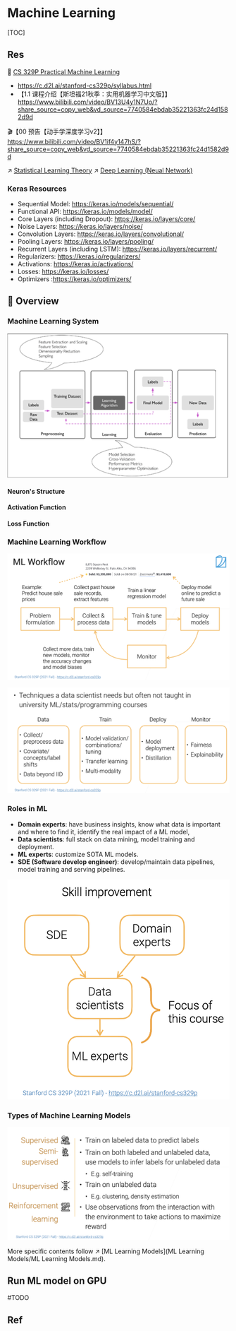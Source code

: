 # Machine Learning

[TOC]



## Res
🏫 [CS 329P Practical Machine Learning](../../../🏠%20Assets/Schools/Stanford/CS%20329P%20Practical%20Machine%20Learning/CS%20329P%20Practical%20Machine%20Learning.md)
- https://c.d2l.ai/stanford-cs329p/syllabus.html
- 【1.1 课程介绍【斯坦福21秋季：实用机器学习中文版】】 https://www.bilibili.com/video/BV13U4y1N7Uo/?share_source=copy_web&vd_source=7740584ebdab35221363fc24d1582d9d


🎬【00 预告【动手学深度学习v2】】 https://www.bilibili.com/video/BV1if4y147hS/?share_source=copy_web&vd_source=7740584ebdab35221363fc24d1582d9d

↗️ [Statistical Learning Theory](📌%20Statistical%20Learning%20Theory/Statistical%20Learning%20Theory.md)
↗️ [Deep Learning (Neual Network)](../🥽%20Deep%20Learning%20(Neural%20Network)/Deep%20Learning%20(Neual%20Network).md)

### Keras Resources
- Sequential Model: https://keras.io/models/sequential/
- Functional API: https://keras.io/models/model/
- Core Layers (including Dropout): https://keras.io/layers/core/
- Noise Layers: https://keras.io/layers/noise/
- Convolution Layers: https://keras.io/layers/convolutional/
- Pooling Layers: https://keras.io/layers/pooling/
- Recurrent Layers (including LSTM): https://keras.io/layers/recurrent/
- Regularizers: https://keras.io/regularizers/
- Activations: https://keras.io/activations/
- Losses: https://keras.io/losses/
- Optimizers :https://keras.io/optimizers/



## 🌄 Overview
### Machine Learning System
![](../../../../Assets/Pics/Screenshot%202023-01-28%20at%2012.50.14%20PM.png)

#### Neuron's Structure


#### Activation Function


#### Loss Function




### Machine Learning Workflow
![](../../../../Assets/Pics/Screenshot%202023-01-28%20at%208.07.44%20PM.png)

![](../../../../Assets/Pics/Screenshot%202023-01-28%20at%208.08.33%20PM.png)


### Roles in ML
- **Domain experts**: have business insights, know what data is important and where to find it, identify the real impact of a ML model,
- **Data scientists**: full stack on data mining, model training and deployment.
- **ML experts**: customize SOTA ML models.
- **SDE (Software develop engineer)**: develop/maintain data pipelines, model training and serving pipelines.

![|500](../../../../Assets/Pics/Screenshot%202023-01-28%20at%208.11.41%20PM.png)



### Types of Machine Learning Models
![](../../../../Assets/Pics/Screenshot%202023-01-28%20at%208.19.21%20PM.png)

More specific contents follow ↗️ [ML Learning Models](ML Learning Models/ML Learning Models.md).



## Run ML model on GPU
#TODO 



## Ref